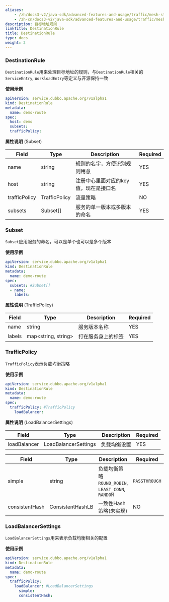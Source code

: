 ```yaml
---
aliases:
    - /zh/docs3-v2/java-sdk/advanced-features-and-usage/traffic/mesh-style/destination-rule/
    - /zh-cn/docs3-v2/java-sdk/advanced-features-and-usage/traffic/mesh-style/
description: 目标地址规则
linkTitle: DestinationRule
title: DestinationRule
type: docs
weight: 2
---
```







### DestinationRule
`DestinationRule`用来处理目标地址的规则，与`DestinationRule`相关的`ServiceEntry`, `WorkloadEntry`等定义与开源保持一致

**使用示例**

```yaml
apiVersion: service.dubbo.apache.org/v1alpha1
kind: DestinationRule
metadata:
  name: demo-route
spec:
  host: demo
  subsets:
  trafficPolicy:
```

**属性说明** (Subset)

| Field | Type | Description | Required |
| --- | --- | --- | --- |
| name | string | 规则的名字，方便识别规则用意 | YES |
| host | string | 注册中心里面对应的key值，现在是接口名 | YES |
| trafficPolicy | TrafficPolicy | 流量策略 | NO |
| subsets | Subset[] | 服务的单一版本或多版本的命名 | YES |

### Subset
`Subset`应用服务的命名，可以是单个也可以是多个版本

**使用示例**

```yaml
apiVersion: service.dubbo.apache.org/v1alpha1
kind: DestinationRule
metadata:
  name: demo-route
spec:
  subsets: #Subnet[]
  - name:
    labels:
```
**属性说明** (TrafficPolicy)

| Field | Type | Description | Required |
| --- | --- | --- | --- |
| name | string | 服务版本名称 | YES |
| labels | map<string, string> | 打在服务身上的标签 | YES |

### TrafficPolicy
`TrafficPolicy`表示负载均衡策略

**使用示例**

```yaml
apiVersion: service.dubbo.apache.org/v1alpha1
kind: DestinationRule
metadata:
  name: demo-route
spec:
  trafficPolicy: #TrafficPolicy
    loadBalancer:
```
**属性说明** (LoadBalancerSettings)

| Field | Type | Description | Required |
| --- | --- | --- | --- |
| loadBalancer | LoadBalancerSettings | 负载均衡设置 | YES |

| Field | Type | Description | Required |
| --- | --- | --- |--|
| simple | string | 负载均衡策略 `ROUND_ROBIN`, `LEAST_CONN`, `RANDOM`| `PASSTHROUGH` | YES |
| consistentHash | ConsistentHashLB | 一致性Hash策略(未实现) | NO |

### LoadBalancerSettings
`LoadBalancerSettings`用来表示负载均衡相关的配置

**使用示例**

```yaml
apiVersion: service.dubbo.apache.org/v1alpha1
kind: DestinationRule
metadata:
  name: demo-route
spec:
  trafficPolicy: 
    loadBalancer: #LoadBalancerSettings
      simple:
      consistentHash:
```